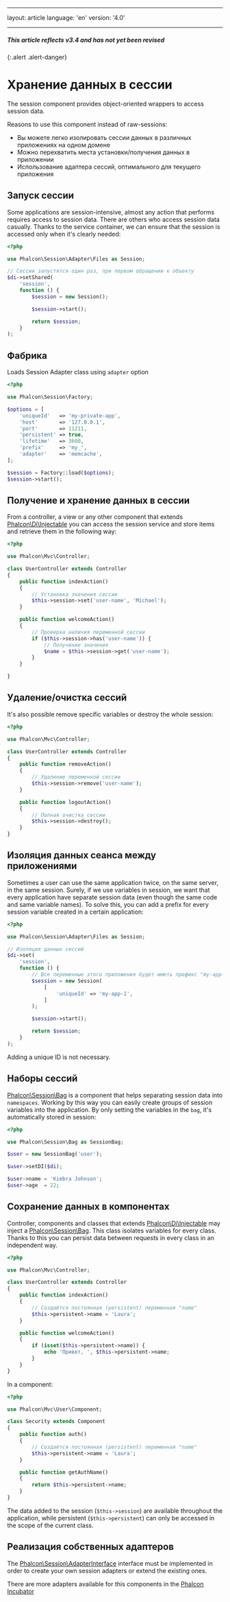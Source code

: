 * * *

layout: article language: 'en' version: '4.0'

* * *

##### This article reflects v3.4 and has not yet been revised

{:.alert .alert-danger}

<a name='overview'></a>

# Хранение данных в сессии

The session component provides object-oriented wrappers to access session data.

Reasons to use this component instead of raw-sessions:

* Вы можете легко изолировать сессии данных в различных приложениях на одном домене
* Можно перехватить места установки/получения данных в приложении
* Использование адаптера сессий, оптимального для текущего приложения

<a name='start'></a>

## Запуск сессии

Some applications are session-intensive, almost any action that performs requires access to session data. There are others who access session data casually. Thanks to the service container, we can ensure that the session is accessed only when it's clearly needed:

```php
<?php

use Phalcon\Session\Adapter\Files as Session;

// Сессии запустятся один раз, при первом обращении к объекту
$di->setShared(
    'session',
    function () {
        $session = new Session();

        $session->start();

        return $session;
    }
);
```

<a name='start-factory'></a>

## Фабрика

Loads Session Adapter class using `adapter` option

```php
<?php

use Phalcon\Session\Factory;

$options = [
    'uniqueId'   => 'my-private-app',
    'host'       => '127.0.0.1',
    'port'       => 11211,
    'persistent' => true,
    'lifetime'   => 3600,
    'prefix'     => 'my_',
    'adapter'    => 'memcache',
];

$session = Factory::load($options);
$session->start();
```

<a name='store'></a>

## Получение и хранение данных в сессии

From a controller, a view or any other component that extends [Phalcon\Di\Injectable](api/Phalcon_Di_Injectable) you can access the session service and store items and retrieve them in the following way:

```php
<?php

use Phalcon\Mvc\Controller;

class UserController extends Controller
{
    public function indexAction()
    {
        // Установка значения сессии
        $this->session->set('user-name', 'Michael');
    }

    public function welcomeAction()
    {
        // Проверка наличия переменной сессии
        if ($this->session->has('user-name')) {
            // Получение значения
            $name = $this->session->get('user-name');
        }
    }

}
```

<a name='remove-destroy'></a>

## Удаление/очистка сессий

It's also possible remove specific variables or destroy the whole session:

```php
<?php

use Phalcon\Mvc\Controller;

class UserController extends Controller
{
    public function removeAction()
    {
        // Удаление переменной сессии
        $this->session->remove('user-name');
    }

    public function logoutAction()
    {
        // Полная очистка сессии
        $this->session->destroy();
    }
}
```

<a name='data-isolation'></a>

## Изоляция данных сеанса между приложениями

Sometimes a user can use the same application twice, on the same server, in the same session. Surely, if we use variables in session, we want that every application have separate session data (even though the same code and same variable names). To solve this, you can add a prefix for every session variable created in a certain application:

```php
<?php

use Phalcon\Session\Adapter\Files as Session;

// Изоляция данных сессий
$di->set(
    'session',
    function () {
        // Все переменные этого приложения будет иметь префикс "my-app-1"
        $session = new Session(
            [
                'uniqueId' => 'my-app-1',
            ]
        );

        $session->start();

        return $session;
    }
);
```

Adding a unique ID is not necessary.

<a name='bags'></a>

## Наборы сессий

[Phalcon\Session\Bag](api/Phalcon_Session_Bag) is a component that helps separating session data into `namespaces`. Working by this way you can easily create groups of session variables into the application. By only setting the variables in the `bag`, it's automatically stored in session:

```php
<?php

use Phalcon\Session\Bag as SessionBag;

$user = new SessionBag('user');

$user->setDI($di);

$user->name = 'Kimbra Johnson';
$user->age  = 22;
```

<a name='data-persistence'></a>

## Сохранение данных в компонентах

Controller, components and classes that extends [Phalcon\Di\Injectable](api/Phalcon_Di_Injectable) may inject a [Phalcon\Session\Bag](api/Phalcon_Session_Bag). This class isolates variables for every class. Thanks to this you can persist data between requests in every class in an independent way.

```php
<?php

use Phalcon\Mvc\Controller;

class UserController extends Controller
{
    public function indexAction()
    {
        // Создаётся постоянная (persistent) переменная "name"
        $this->persistent->name = 'Laura';
    }

    public function welcomeAction()
    {
        if (isset($this->persistent->name)) {
            echo 'Привет, ', $this->persistent->name;
        }
    }
}
```

In a component:

```php
<?php

use Phalcon\Mvc\User\Component;

class Security extends Component
{
    public function auth()
    {
        // Создаётся постоянная (persistent) переменная "name"
        $this->persistent->name = 'Laura';
    }

    public function getAuthName()
    {
        return $this->persistent->name;
    }
}
```

The data added to the session (`$this->session`) are available throughout the application, while persistent (`$this->persistent`) can only be accessed in the scope of the current class.

<a name='custom-adapters'></a>

## Реализация собственных адаптеров

The [Phalcon\Session\AdapterInterface](api/Phalcon_Session_AdapterInterface) interface must be implemented in order to create your own session adapters or extend the existing ones.

There are more adapters available for this components in the [Phalcon Incubator](https://github.com/phalcon/incubator/tree/master/Library/Phalcon/Session/Adapter)
